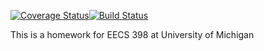 [![Coverage Status](https://coveralls.io/repos/github/Kaiweitu/c4cs-f17-rpn/badge.svg?branch=master)](https://coveralls.io/github/Kaiweitu/c4cs-f17-rpn?branch=master)[![Build Status](https://travis-ci.org/Kaiweitu/c4cs-f17-rpn.svg?branch=master)](https://travis-ci.org/Kaiweitu/c4cs-f17-rpn)

This is a homework for EECS 398 at University of Michigan 
